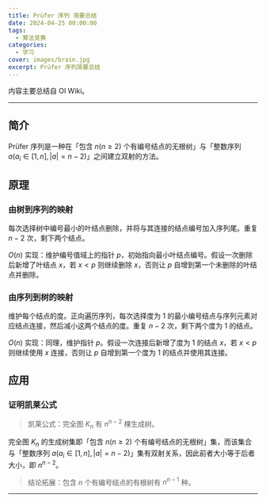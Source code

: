 ```yaml
---
title: Prüfer 序列 简要总结
date: 2024-04-25 00:00:00
tags:
  - 算法竞赛
categories:
  - 学习
cover: images/brain.jpg
excerpt: Prüfer 序列简要总结
---
```


内容主要总结自 OI Wiki。

---

## 简介
Prüfer 序列是一种在「包含 $n(n\ge 2)$ 个有编号结点的无根树」与「整数序列 $a(a_i\in[1,n],|a|=n-2)$」之间建立双射的方法。

## 原理
### 由树到序列的映射
每次选择树中编号最小的叶结点删除，并将与其连接的结点编号加入序列尾。重复 $n-2$ 次，剩下两个结点。

$O(n)$ 实现：维护编号值域上的指针 $p$，初始指向最小叶结点编号。假设一次删除后新增了叶结点 $x$，若 $x<p$ 则继续删除 $x$，否则让 $p$ 自增到第一个未删除的叶结点并删除。

### 由序列到树的映射
维护每个结点的度。正向遍历序列，每次选择度为 1 的最小编号结点与序列元素对应结点连接，然后减小这两个结点的度。重复 $n-2$ 次，剩下两个度为 1 的结点。

$O(n)$ 实现：同理，维护指针 $p$。假设一次连接后新增了度为 1 的结点 $x$，若 $x<p$ 则继续使用 $x$ 连接，否则让 $p$ 自增到第一个度为 1 的结点并使用其连接。

## 应用
### 证明凯莱公式
> 凯莱公式：完全图 $K_n$ 有 $n^{n-2}$ 棵生成树。

完全图 $K_n$ 的生成树集即「包含 $n(n\ge 2)$ 个有编号结点的无根树」集，而该集合与「整数序列 $a(a_i\in[1,n],|a|=n-2)$」集有双射关系，因此前者大小等于后者大小，即 $n^{n-2}$。

> 结论拓展：包含 $n$ 个有编号结点的有根树有 $n^{n-1}$ 种。

---